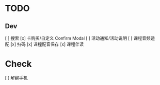 # TODO

## Dev
[ ] 搜索
[x] 卡购买/自定义 Confirm Modal
[ ] 活动通知/活动说明
[ ] 课程音频适配
[x] 扫码
[x] 课程配音保存
[x] 课程伴读

# Check 
[ ] 解绑手机
